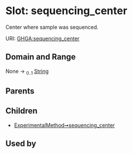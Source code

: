 
# Slot: sequencing_center


Center where sample was sequenced.

URI: [GHGA:sequencing_center](https://w3id.org/GHGA/sequencing_center)


## Domain and Range

None &#8594;  <sub>0..1</sub> [String](types/String.md)

## Parents


## Children

 *  [ExperimentalMethod➞sequencing_center](ExperimentalMethod_sequencing_center.md)

## Used by

